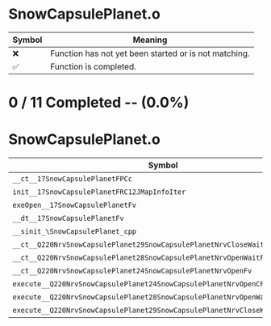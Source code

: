 # SnowCapsulePlanet.o
| Symbol | Meaning 
| ------------- | ------------- 
| :x: | Function has not yet been started or is not matching. 
| :white_check_mark: | Function is completed. 


# 0 / 11 Completed -- (0.0%)
# SnowCapsulePlanet.o
| Symbol | Decompiled? |
| ------------- | ------------- |
| `__ct__17SnowCapsulePlanetFPCc` | :x: |
| `init__17SnowCapsulePlanetFRC12JMapInfoIter` | :x: |
| `exeOpen__17SnowCapsulePlanetFv` | :x: |
| `__dt__17SnowCapsulePlanetFv` | :x: |
| `__sinit_\SnowCapsulePlanet_cpp` | :x: |
| `__ct__Q220NrvSnowCapsulePlanet29SnowCapsulePlanetNrvCloseWaitFv` | :x: |
| `__ct__Q220NrvSnowCapsulePlanet28SnowCapsulePlanetNrvOpenWaitFv` | :x: |
| `__ct__Q220NrvSnowCapsulePlanet24SnowCapsulePlanetNrvOpenFv` | :x: |
| `execute__Q220NrvSnowCapsulePlanet24SnowCapsulePlanetNrvOpenCFP5Spine` | :x: |
| `execute__Q220NrvSnowCapsulePlanet28SnowCapsulePlanetNrvOpenWaitCFP5Spine` | :x: |
| `execute__Q220NrvSnowCapsulePlanet29SnowCapsulePlanetNrvCloseWaitCFP5Spine` | :x: |
